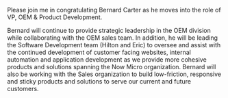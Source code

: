 Please join me in congratulating Bernard Carter as he moves into the role of VP, OEM & Product Development.   

Bernard will continue to provide strategic leadership in the OEM division while collaborating with the OEM sales 
team.  In addition, he will be leading the Software Development team (Hilton and Eric) to oversee and assist with the 
continued development of customer facing websites, internal automation and application development as we provide 
more cohesive products and solutions spanning the Now Micro organization.  Bernard will also be working with the Sales 
organization to build low-friction, responsive and sticky products and solutions to serve our current and future 
customers.